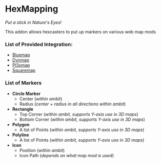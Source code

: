 # HexMapping
*Put a stick in Nature's Eyes!*

This addon allows hexcasters to put up markers on various web map mods

### List of Provided Integration:
- [Bluemap](https://modrinth.com/plugin/bluemap)
- [Dynmap](https://modrinth.com/plugin/dynmap)
- [Pl3xmap](https://modrinth.com/plugin/pl3xmap)
- [Squaremap](https://modrinth.com/plugin/squaremap)

### List of Markers
- **Circle Marker**
  - Center (*within ambit*)
  - Radius (*center + radius in all directions within ambit*)
- **Rectangle**
  - Top Corner (*within ambit, supports Y-axis use in 3D maps*)
  - Bottom Corner (*within ambit, supports Y-axis use in 3D maps*)
- **Polygon**
  - A list of Points (*within ambit, supports Y-axis use in 3D maps*)
- **Polyline**
  - A list of Points (*within ambit, supports Y-axis use in 3D maps*)
- **Icon**
  - Position (*within ambit*)
  - Icon Path (*depends on what map mod is used*)